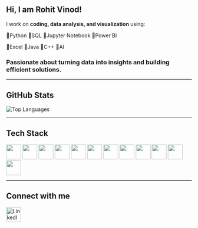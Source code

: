 ##  Hi, I am **Rohit Vinod**! 

I work on **coding, data analysis, and visualization** using:

🔹Python
🔹SQL
🔹Jupyter Notebook
🔹Power BI

🔹Excel
🔹Java
🔹C++
🔹AI


### Passionate about turning data into insights and building efficient solutions.

--------------------------------------------------------------------------------------------------------------------------------------------------------------------

##  GitHub Stats


![Top Languages](https://github-readme-stats.vercel.app/api/top-langs/?username=Rohit-968&layout=compact&theme=radical)


---------------------------------------------------------------------------------------------------------------------------------------------------------------------------------------------------------------

##  Tech Stack

<div>
  <img src="https://img.shields.io/badge/-Python-3776AB?style=for-the-badge&logo=python&logoColor=FFD43B" height="40" />
  <img src="https://img.shields.io/badge/-MySQL-4479A1?style=for-the-badge&logo=mysql&logoColor=white" height="40" />
  <img src="https://img.shields.io/badge/-Java-007396?style=for-the-badge&logo=java&logoColor=white" height="40" />
  <img src="https://img.shields.io/badge/-C-00599C?style=for-the-badge&logo=c&logoColor=white" height="40" />
  <img src="https://img.shields.io/badge/-C++-00599C?style=for-the-badge&logo=c%2B%2B&logoColor=white" height="40" />
  <img src="https://img.shields.io/badge/-Power%20BI-F2C811?style=for-the-badge&logo=power-bi&logoColor=black" height="40" />
  <img src="https://img.shields.io/badge/-Jupyter-F37626?style=for-the-badge&logo=jupyter&logoColor=white" height="40" />
  <img src="https://img.shields.io/badge/-Excel-217346?style=for-the-badge&logo=microsoft-excel&logoColor=white" height="40" />
  <img src="https://img.shields.io/badge/-Pandas-150458?style=for-the-badge&logo=pandas&logoColor=white" height="40" />
  <img src="https://img.shields.io/badge/-Scikit--Learn-F7931E?style=for-the-badge&logo=scikit-learn&logoColor=white" height="40" />
  <img src="https://img.shields.io/badge/-Matplotlib-11557C?style=for-the-badge&logo=matplotlib&logoColor=white" height="40" />
  <img src="https://img.shields.io/badge/-Seaborn-3E6B9C?style=for-the-badge&logo=seaborn&logoColor=white" height="40" />
</div>



---------------------------------------------------------------------------------------------------------------------------------------------------------------------------------------------------------------

##  Connect with me

<a href="https://www.linkedin.com/in/rohit-vinod-89466a381/" target="_blank">
  <img src="https://raw.githubusercontent.com/Rohit-968/Rohit-968/main/assets/Linkedin_icon.svg" alt="LinkedIn" width="40" />
</a>












<!--
**Rohit-968/Rohit-968** is a ✨ _special_ ✨ repository because its `README.md` (this file) appears on your GitHub profile.

Here are some ideas to get you started:

- 🔭 I’m currently working on ...
- 🌱 I’m currently learning ...
- 👯 I’m looking to collaborate on ...
- 🤔 I’m looking for help with ...
- 💬 Ask me about ...
- 📫 How to reach me: ...
- 😄 Pronouns: ...
- ⚡ Fun fact: ...
-->
